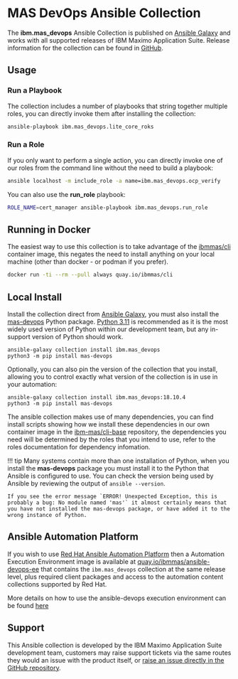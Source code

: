 MAS DevOps Ansible Collection
===============================================================================
The **ibm.mas_devops** Ansible Collection is published on [Ansible Galaxy](https://galaxy.ansible.com/ui/repo/published/ibm/mas_devops/) and works with all supported releases of IBM Maximo Application Suite.  Release information for the collection can be found in [GitHub](https://github.com/ibm-mas/ansible-devops/releases).


Usage
-------------------------------------------------------------------------------
### Run a Playbook
The collection includes a number of playbooks that string together multiple roles, you can directly invoke them after installing the collection:

```bash
ansible-playbook ibm.mas_devops.lite_core_roks
```

### Run a Role
If you only want to perform a single action, you can directly invoke one of our roles from the command line without the need to build a playbook:

```bash
ansible localhost -m include_role -a name=ibm.mas_devops.ocp_verify
```

You can also use the **run_role** playbook:

```bash
ROLE_NAME=cert_manager ansible-playbook ibm.mas_devops.run_role
```

Running in Docker
-------------------------------------------------------------------------------
The easiest way to use this collection is to take advantage of the [ibmmas/cli](https://quay.io/repository/ibmmas/cli) container image, this negates the need to install anything on your local machine (other than docker - or podman if you prefer).

```bash
docker run -ti --rm --pull always quay.io/ibmmas/cli
```


Local Install
-------------------------------------------------------------------------------
Install the collection direct from [Ansible Galaxy](https://galaxy.ansible.com/ibm/mas_devops), you must also install the [mas-devops](https://pypi.org/project/mas-devops) Python package.  [Python 3.11](https://www.python.org/downloads/) is recommended as it is the most widely used version of Python within our development team, but any in-support version of Python should work.

```
ansible-galaxy collection install ibm.mas_devops
python3 -m pip install mas-devops
```

Optionally, you can also pin the version of the collection that you install, allowing you to control exactly what version of the collection is in use in your automation:

```
ansible-galaxy collection install ibm.mas_devops:18.10.4
python3 -m pip install mas-devops
```

The ansible collection makes use of many dependencies, you can find install scripts showing how we install these dependencies in our own container image in the [ibm-mas/cli-base](https://github.com/ibm-mas/cli-base/tree/stable/image/cli-base/install) repository, the dependencies you need will be determined by the roles that you intend to use, refer to the roles documentation for dependency infomation.

!!! tip
    Many systems contain more than one installation of Python, when you install the **mas-devops** package you must install it to the Python that Ansible is configured to use.  You can check the version being used by Ansible by reviewing the output of `ansible --version`.

    If you see the error message `ERROR! Unexpected Exception, this is probably a bug: No module named 'mas'` it almost certainly means that you have not installed the mas-devops package, or have added it to the wrong instance of Python.


Ansible Automation Platform
-------------------------------------------------------------------------------
If you wish to use [Red Hat Ansible Automation Platform](https://www.redhat.com/en/technologies/management/ansible) then a Automation Execution Environment image is available at [quay.io/ibmmas/ansible-devops-ee](https://quay.io/repository/ibmmas/ansible-devops-ee?tab=tags&tag=latest) that contains the `ibm.mas_devops` collection at the same release level, plus required client packages and access to the automation content collections supported by Red Hat.

More details on how to use the ansible-devops execution environment can be found [here](execution-environment.md)


Support
-------------------------------------------------------------------------------
This Ansible collection is developed by the IBM Maximo Application Suite development team, customers may raise support tickets via the same routes they would an issue with the product itself, or [raise an issue directly in the GitHub repository](https://github.com/ibm-mas/ansible-devops/issues).
